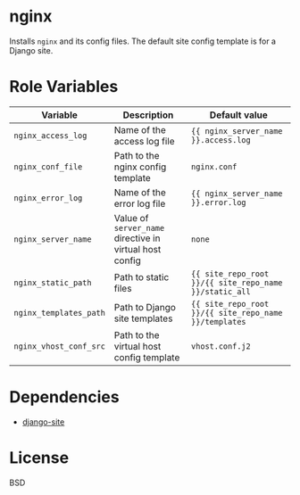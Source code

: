 nginx
=====
Installs `nginx` and its config files. The default site config template is for a Django site.

Role Variables
==============
| Variable | Description | Default value |
|----------|-------------|---------------|
|`nginx_access_log`| Name of the access log file | `{{ nginx_server_name }}.access.log` |
|`nginx_conf_file` | Path to the nginx config template | `nginx.conf` |
|`nginx_error_log` | Name of the error log file | `{{ nginx_server_name }}.error.log` |
|`nginx_server_name` | Value of `server_name` directive in virtual host config | `none` |
|`nginx_static_path` | Path to static files | `{{ site_repo_root }}/{{ site_repo_name }}/static_all` |
|`nginx_templates_path` | Path to Django site templates | `{{ site_repo_root }}/{{ site_repo_name }}/templates` |
|`nginx_vhost_conf_src` | Path to the virtual host config template | `vhost.conf.j2` |

Dependencies
============
- [django-site](https://github.com/LucianU/ansible-django-site)

License
=======
BSD
